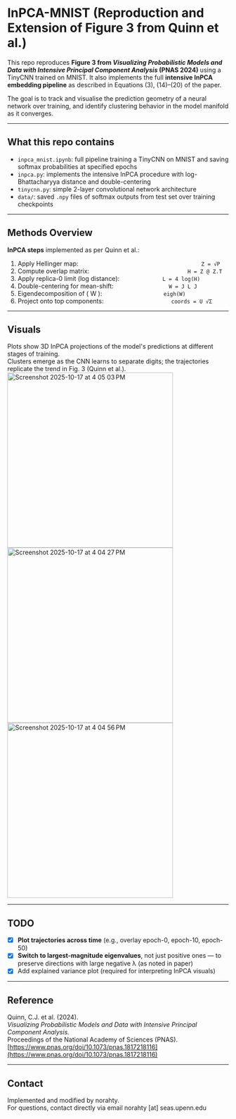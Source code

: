 # InPCA-MNIST (Reproduction and Extension of Figure 3 from Quinn et al.)

This repo reproduces **Figure 3 from _Visualizing Probabilistic Models and Data with Intensive Principal Component Analysis_ (PNAS 2024)** using a TinyCNN trained on MNIST. It also implements the full **intensive InPCA embedding pipeline** as described in Equations (3), (14)–(20) of the paper.

The goal is to track and visualise the prediction geometry of a neural network over training, and identify clustering behavior in the model manifold as it converges.

---

## What this repo contains

- `inpca_mnist.ipynb`: full pipeline training a TinyCNN on MNIST and saving softmax probabilities at specified epochs
- `inpca.py`: implements the intensive InPCA procedure with log-Bhattacharyya distance and double-centering
- `tinycnn.py`: simple 2-layer convolutional network architecture
- `data/`: saved `.npy` files of softmax outputs from test set over training checkpoints

---

## Methods Overview

**InPCA steps** implemented as per Quinn et al.:

1. Apply Hellinger map:                    `Z = √P`
2. Compute overlap matrix:                `H = Z @ Z.T`
3. Apply replica-0 limit (log distance):       `L = 4 log(H)`
4. Double-centering for mean-shift:         `W = J L J`
5. Eigendecomposition of \( W \):          `eigh(W)`
6. Project onto top components:           `coords = U √Σ`

---

## Visuals

Plots show 3D InPCA projections of the model's predictions at different stages of training.  
Clusters emerge as the CNN learns to separate digits; the trajectories replicate the trend in Fig. 3 (Quinn et al.).
<img width="377" height="398" alt="Screenshot 2025-10-17 at 4 05 03 PM" src="https://github.com/user-attachments/assets/f57fc2c3-f2a5-4c65-a62d-4792954d696c" />
<img width="377" height="398" alt="Screenshot 2025-10-17 at 4 04 27 PM" src="https://github.com/user-attachments/assets/38688cf4-2cee-4bcb-aac5-974f58de018f" />
<img width="377" height="398" alt="Screenshot 2025-10-17 at 4 04 56 PM" src="https://github.com/user-attachments/assets/6cafdd8e-3603-405f-bfce-f7a53012d4da" />


---

## TODO

- [x] **Plot trajectories across time** (e.g., overlay epoch-0, epoch-10, epoch-50)
- [x] **Switch to largest-magnitude eigenvalues**, not just positive ones — to preserve directions with large negative λ (as noted in paper)
- [x] Add explained variance plot (required for interpreting InPCA visuals)

---

## Reference

Quinn, C.J. et al. (2024).  
*Visualizing Probabilistic Models and Data with Intensive Principal Component Analysis.*  
Proceedings of the National Academy of Sciences (PNAS).  
[https://www.pnas.org/doi/10.1073/pnas.1817218116](https://www.pnas.org/doi/10.1073/pnas.1817218116)

---

## Contact

Implemented and modified by norahty.  
For questions, contact directly via email norahty [at] seas.upenn.edu

